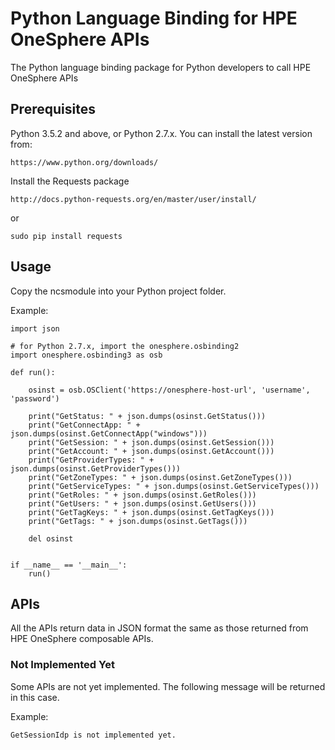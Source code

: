 # Python Language Binding for HPE OneSphere APIs

The Python language binding package for Python developers to call HPE OneSphere APIs

## Prerequisites

Python 3.5.2 and above, or Python 2.7.x. 
You can install the latest version from:

```
https://www.python.org/downloads/
```

Install the Requests package

```
http://docs.python-requests.org/en/master/user/install/
```
or
```
sudo pip install requests
```

## Usage

Copy the ncsmodule into your Python project folder.

Example:

```
import json

# for Python 2.7.x, import the onesphere.osbinding2
import onesphere.osbinding3 as osb

def run():

    osinst = osb.OSClient('https://onesphere-host-url', 'username', 'password')

    print("GetStatus: " + json.dumps(osinst.GetStatus()))
    print("GetConnectApp: " + json.dumps(osinst.GetConnectApp("windows")))
    print("GetSession: " + json.dumps(osinst.GetSession()))
    print("GetAccount: " + json.dumps(osinst.GetAccount()))
    print("GetProviderTypes: " + json.dumps(osinst.GetProviderTypes()))
    print("GetZoneTypes: " + json.dumps(osinst.GetZoneTypes()))
    print("GetServiceTypes: " + json.dumps(osinst.GetServiceTypes()))
    print("GetRoles: " + json.dumps(osinst.GetRoles()))
    print("GetUsers: " + json.dumps(osinst.GetUsers()))
    print("GetTagKeys: " + json.dumps(osinst.GetTagKeys()))
    print("GetTags: " + json.dumps(osinst.GetTags()))

    del osinst


if __name__ == '__main__':
    run()
```

## APIs

All the APIs return data in JSON format the same as those returned from HPE OneSphere composable APIs.

### Not Implemented Yet

Some APIs are not yet implemented. The following message will be returned in this case.

Example:

```
GetSessionIdp is not implemented yet.
```
